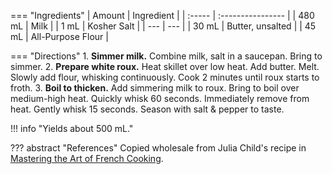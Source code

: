 === "Ingredients"
    | Amount | Ingredient        |
    | :----- | :---------------- |
    | 480 mL | Milk              |
    | 1 mL   | Kosher Salt       |
    | ---    | ---               |
    | 30 mL  | Butter, unsalted  |
    | 45 mL  | All-Purpose Flour |

=== "Directions"
    1. **Simmer milk.** Combine milk, salt in a saucepan. Bring to simmer.
    2. **Prepare white roux.** Heat skillet over low heat. Add butter. Melt. Slowly add flour, whisking continuously. Cook 2 minutes until roux starts to froth.
    3. **Boil to thicken.** Add simmering milk to roux. Bring to boil over medium-high heat. Quickly whisk 60 seconds. Immediately remove from heat. Gently whisk 15 seconds. Season with salt & pepper to taste.


!!! info "Yields about 500 mL."

??? abstract "References"
    Copied wholesale from Julia Child's recipe in [Mastering the Art of French Cooking](https://www.amazon.com/Mastering-Art-French-Cooking-Vol/dp/0375413405).
